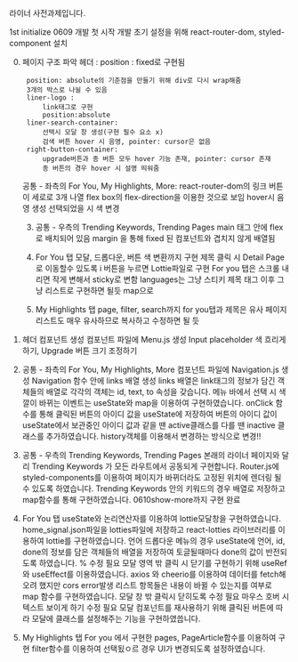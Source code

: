 라이너 사전과제입니다. 

1st initialize
0609 개발 첫 시작
개발 초기 설정을 위해 
react-router-dom, styled-component 설치

0. 페이지 구조 파악
    헤더 : 
        position : fixed로 구현됨

        position: absolute의 기준점을 만들기 위해 div로 다시 wrap해줌
        3개의 박스로 나뉠 수 있음 
        liner-logo :
            link태그로 구현
            position:absolute
        liner-search-container:
            선택시 모달 창 생성(구현 필수 요소 x)
            검색 버튼 hover 시 음영, pointer: cursor은 없음
        right-button-container:
            upgrade버튼과 종 버튼 모두 hover 기능 존재, pointer: cursor 존재
            종 버튼의 경우 hover 시 설명 띄워줌

    공통 - 좌측의 For You, My Highlights, More:
        react-router-dom의 링크 버튼이 세로로 3개 나열
        flex box의 flex-direction을 이용한 것으로 보임
        hover시 음영 생성
        선택되었을 시 색 변경

    3. 공통 - 우측의 Trending Keywords, Trending Pages
        main 태그 안에 flex로 배치되어 있음
        margin 을 통해 fixed 된 컴포넌트와 겹치지 않게 배열됨
    
    4. For You 탭
        모달, 드롭다운, 버튼 색 변환까지 구현
        제목 클릭 시 Detail Page로 이동할수 있도록
        i 버튼을 누르면 Lottie파일로 구현
        For you 탭은 스크롤 내리면 작게 변해서 sticky로 변함
        languages는 그냥 스티키
        제목 태그 이후 그냥 리스트로 구현하면 될듯 map으로
    5. My Highlights 탭
        page, filter, search까지 
        for you탭과 제목은 유사 
        페이지 리스트도 매우 유사하므로 복사하고 수정하면 될 듯



1. 헤더 컴포넌트 생성 
    컴포넌트 파일에 Menu.js 생성
    Input placeholder 색 흐리게 하기, 
    Upgrade 버튼 크기 조정하기

2. 공통 - 좌측의 For You, My Highlights, More 
    컴포넌트 파일에 Navigation.js 생성
    Navigation 함수 안에 links 배열 생성
    links 배열은 link태그의 정보가 담긴 객체들의 배열로 각각의 객체는 id, text, to 속성을 
    갖습니다. 
    메뉴 바에서 선택 시 색깔이 바뀌는 이벤트는 useState와 map을 이용하여 구현하였습니다. 
    onClick 함수를 통해 클릭된 버튼의 아이디 값을 useState에 저장하여
    버튼의 아이디 값이 useState에서 보관중인 아이디 값과 같을 땐 active클래스를 다를 땐 
    inactive 클래스를 추가하였습니다. 
    history객체를 이용해서 변경하는 방식으로 변경!!

3. 공통 - 우측의 Trending Keywords, Trending Pages
    본래의 라이너 페이지와 달리 Trending Keywords 가 모든 라우트에서 공동되게 구현합니다.
    Router.js에 styled-components를 이용하여 페이지가 바뀌더라도 고정된 위치에 
    렌더링 될 수 있도록 하였습니다. 
    Trending Keywords 안의 키워드의 경우 배열로 저장하고 map함수를 통해 구현하였습니다. 
    0610show-more까지 구현 완료

4. For You 탭
    useState와 논리연산자를 이용하여 lottie모달창을 구현하였습니다.
    home_signal.json파일을 lotties파일에 저장하고 react-lotties 라이브러리를 이용하여
    lottie를 구현하였습니다. 
    언어 드롭다운 메뉴의 경우 useState에 언어, id, done의 정보를 담은 객체들의 배열을 저장하여 토글될때마다 done의 값이 반전되도록 하였습니다. 
    % 수정 필요
    모달 영역 밖 클릭 시 닫기를 구현하기 위해 useRef와 useEffect를 이용하였습니다. 
    axios 와 cheerio를 이용하여 데이터를 fetch해오려 했지만 cors error발생
    리스트 항목들은 내용이 바뀔 수 있는지를 여부로 map 함수를 구현하였습니다.
    모달 창 밖 클릭시 닫히도록 수정 필요
    마우스 호버 시 텍스트 보이게 하기 수정 필요
    모달 컴포넌트를 재사용하기 위해 클릭된 버튼에 따라 모달에 클래스를 설정해주는 기능을 구현하였씁니다. 

5. My Highlights 탭
    For you 에서 구현한 pages, PageArticle함수를 이용하여 구현
    filter함수를 이용하여 선택됬ㅇ르 경우 UI가 변경되도록 설정하였습니다. 
